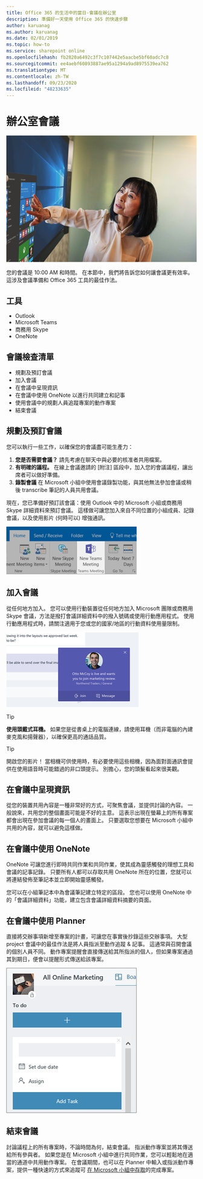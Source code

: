 ```yaml
---
title: Office 365 的生活中的當日-會議在辦公室
description: 準備好一天使用 Office 365 的快速步驟
author: karuanag
ms.author: karuanag
ms.date: 02/01/2019
ms.topic: how-to
ms.service: sharepoint online
ms.openlocfilehash: fb2820a6492c3f7c107442e5aacbe5bf60adc7c8
ms.sourcegitcommit: ee4aebf60893887ae95a1294a9ad8975539ea762
ms.translationtype: MT
ms.contentlocale: zh-TW
ms.lasthandoff: 09/23/2020
ms.locfileid: "48233635"
---
```

# <a name="meeting-at-the-office"></a>辦公室會議

![上路程視覺](media/ditl_meeting.png)

您的會議是 10:00 AM 和時間。 在本節中，我們將告訴您如何讓會議更有效率。  這涉及會議準備和 Office 365 工具的最佳作法。  

## <a name="tools"></a>工具
- Outlook
- Microsoft Teams
- 商務用 Skype
- OneNote

## <a name="checklist-for-your-meeting"></a>會議檢查清單
- 規劃及預訂會議
- 加入會議
- 在會議中呈現資訊
- 在會議中使用 OneNote 以進行共同建立和記事
- 使用會議中的規劃人員追蹤專案的動作專案
- 結束會議
 
## <a name="plan-and-book-your-meeting"></a>規劃及預訂會議
您可以執行一些工作，以確保您的會議盡可能生產力：

1. **您是否需要會議？** 請先考慮在聊天中與必要的核准者共用檔案。  
1. **有明確的議程。**  在線上會議邀請的 [附注] 區段中，加入您的會議議程，讓出席者可以做好準備。
1. **錄製會議**  在 Microsoft 小組中使用會議錄製功能，與其他無法參加會議或稍後 transcribe 筆記的人員共用會議。  

現在，您已準備好預訂該會議：使用 Outlook 中的 Microsoft 小組或商務用 Skype 詳細資料來預訂會議。 這樣做可讓您加入來自不同位置的小組成員、記錄會議，以及使用影片 (何時可以) 增強通訊。 

![Outlook 中的團隊 ](media/ditl_teamsoutlook.png)

## <a name="join-a-meeting"></a>加入會議
從任何地方加入。 您可以使用行動裝置從任何地方加入 Microsoft 團隊或商務用 Skype 會議，方法是撥打會議詳細資料中的撥入號碼或使用行動應用程式。 使用行動應用程式時，請關注適用于您或您的國家/地區的行動資料使用量限制。

![小組會議加入通知](media/ditl_teamsjoin.png)

> [!TIP]
> **使用頭戴式耳機。** 如果您是從書桌上的電腦連線，請使用耳機（而非電腦的內建麥克風和揚聲器），以確保更高的通話品質。

> [!TIP]
> 開啟您的影片！ 當相機可供使用時，有必要使用這些相機，因為面對面通訊會提供在使用語音時可能錯過的非口頭提示。 別擔心，您的頭髮看起來很美觀。 

## <a name="present-information-in-a-meeting"></a>在會議中呈現資訊
從您的裝置共用內容是一種非常好的方式，可聚焦會議，並提供討論的內容。 一般說來，共用您的整個畫面可能是不好的主意。 這表示出現在螢幕上的所有專案都會出現在參加會議的每一個人的畫面上。 只要選取您想要在 Microsoft 小組中共用的內容，就可以避免這樣做。 

## <a name="use-onenote-in-a-meeting"></a>在會議中使用 OneNote
OneNote 可讓您進行即時共同作業和共同作業，使其成為靈感觸發的理想工具和會議的記事記錄。 只要所有人都可以存取共用 OneNote 所在的位置，您就可以將連結發佈至筆記本並立即開始靈感觸發。

您可以在小組筆記本中為會議筆記建立特定的區段。 您也可以使用 OneNote 中的「會議詳細資料」功能，建立包含會議詳細資料摘要的頁面。

## <a name="use-planner-in-a-meeting"></a>在會議中使用 Planner
直接將交辦事項新增至專案的計畫，可讓您在事實後抄錄這些交辦事項。 大型 project 會議中的最佳作法是將人員指派至動作追蹤 & 記事。 這通常與召開會議的個別人員不同。 動作專案提醒會直接傳送給其所指派的個人，但如果專案通過其到期日，便會以提醒形式傳送給該專案。 

![Planner 任務](media/ditl_task.png)

## <a name="end-a-meeting"></a>結束會議
討論議程上的所有專案時，不論時間為何，結束會議。 指派動作專案並將其傳送給所有參與者。 如果您是在 Microsoft 小組中進行共同作業，您可以輕鬆地在適當的通道中共用動作專案。 在會議期間，也可以在 Planner 中輸入或指派動作專案，提供一種快速的方式來追蹤可 [在 Microsoft 小組中存取](https://support.office.com/article/use-planner-in-microsoft-teams-62798a9f-e8f7-4722-a700-27dd28a06ee0)的完成專案。 